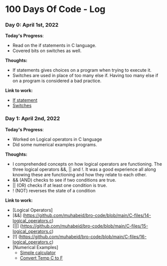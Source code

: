 # 100 Days Of Code - Log

### Day 0: April 1st, 2022 
**Today's Progress**: 
- Read on the if statements in C language.
- Covered bits on switches as well.

**Thoughts:** 
- If statements gives choices on a program when trying to execute it.
- Switches are used in place of too many else if. Having too many else if on a program is considered a bad practice.

**Link to work:** 
- [If statement](https://github.com/muhabeid/bro-code/blob/main/C-files/ifstatements.c)
- [Switches](https://github.com/muhabeid/bro-code/blob/main/C-files/13-switches.c)

### Day 1: April 2nd, 2022 
**Today's Progress**: 
- Worked on Logical operators in C language
- Did some numerical examples programs.

**Thoughts:** 
- I comprehended concepts on how logical operators are functioning. The three logical operators &&, || and !. It was a good experience all along knowing these are functioning and how they relate to each other. 
- && (AND) checks to see if two conditions are true.
- || (OR) checks if at least one condition is true.
- ! (NOT) reverses the state of a condition

**Link to work:**
-  [Logical Operators]
  - [&&] (https://github.com/muhabeid/bro-code/blob/main/C-files/14-logical_operators.c)
  - [||] (https://github.com/muhabeid/bro-code/blob/main/C-files/15-logical_operators.c)
  - [!] (https://github.com/muhabeid/bro-code/blob/main/C-files/16-logical_operators.c)
- [Numerical Examples] 
  - [Simple calculator](https://github.com/muhabeid/bro-code/blob/main/C-files/example4.c)
  - [Convert Temp C to F](https://github.com/muhabeid/bro-code/blob/main/C-files/example3.c)

